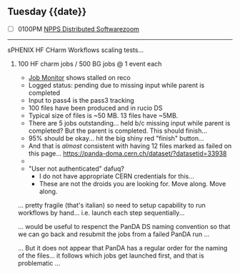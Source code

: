 ## Tuesday {{date}}

- [ ] 0100PM [NPPS Distributed Software](https://docs.google.com/document/d/1L8DAzhCwpVoRM_WptpZFKqJev4-odk4xDl5rDK6JMYs/edit#heading=h.d6jxgv7ina59)[zoom](https://bnl.zoomgov.com/j/16157150845?pwd=NXNqTi9ZWEFBKzYwRXQ5U3NXU1dBZz09)


--------------------------------------------------

sPHENIX HF CHarm Workflows scaling tests...

1) 100 HF charm jobs / 500 BG jobs @ 1 event each
	- [Job Monitor](https://panda-doma.cern.ch/tasks/?jeditaskid=132086|132083|132084|132085|132039|132038) shows stalled on reco
	- Logged status: pending due to missing input while parent is completed
	- Input to pass4 is the pass3 tracking
	- 100 files have been produced and in rucio DS
	- Typical size of files is ~50 MB.  13 files have ~5MB.
	- There are 5 jobs outstanding... held b/c missing input while parent is completed?  But the parent is completed.  This should finish...
	- 95% should be okay... hit the big shiny red "finish" button...
	- And that is *almost* consistent with having 12 files marked as failed on this page... https://panda-doma.cern.ch/dataset/?datasetid=33938
	- 
	- "User not authenticated"  dafuq?  
		- I do not have appropriate CERN credentials for this...
		- These are not the droids you are looking for.  Move along.  Move along.
	
	
	... pretty fragile (that's italian) so need to setup capability to run workflows by hand... i.e. launch each step sequentially... 
	
	... would be useful to respenct the PanDA DS naming convention so that we can go back and resubmit the jobs from a failed PanDA run ...
	
	... But it does not appear that PanDA has a regular order for the naming of the files... it follows which jobs get launched first, and that is problematic ... 